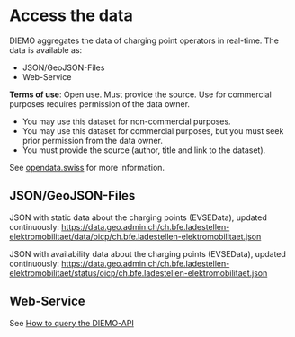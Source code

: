 # Access the data

DIEMO aggregates the data of charging point operators in real-time. The data is available as:

* JSON/GeoJSON-Files
* Web-Service

**Terms of use**: Open use. Must provide the source. Use for commercial purposes requires permission of the data owner.

* You may use this dataset for non-commercial purposes.
* You may use this dataset for commercial purposes, but you must seek prior permission from the data owner.
* You must provide the source (author, title and link to the dataset).

See [opendata.swiss](https://opendata.swiss/dataset/ladestationen-fuer-elektroautos/) for more information.

## JSON/GeoJSON-Files

JSON with static data about the charging points (EVSEData), updated continuously:
https://data.geo.admin.ch/ch.bfe.ladestellen-elektromobilitaet/data/oicp/ch.bfe.ladestellen-elektromobilitaet.json

JSON with availability data about the charging points (EVSEData), updated continuously:
https://data.geo.admin.ch/ch.bfe.ladestellen-elektromobilitaet/status/oicp/ch.bfe.ladestellen-elektromobilitaet.json

## Web-Service

See [How to query the DIEMO-API](https://github.com/SFOE/DIEMO-Documentation/blob/master/How%20to%20query%20DIEMO.md)
